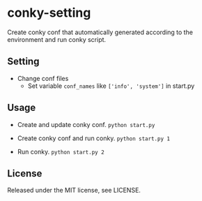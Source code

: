 conky-setting
==
Create conky conf that automatically generated according to the environment and run conky script.


Setting
--
* Change conf files
	* Set variable `conf_names` like `['info', 'system']` in start.py


Usage
--
* Create and update conky conf.
`python start.py`

* Create conky conf and run conky.
`python start.py 1`

* Run conky.
`python start.py 2`


License
--
Released under the MIT license, see LICENSE.

